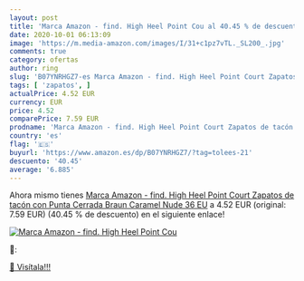 ```yaml
---
layout: post
title: 'Marca Amazon - find. High Heel Point Cou al 40.45 % de descuento'
date: 2020-10-01 06:13:09
image: 'https://m.media-amazon.com/images/I/31+c1pz7vTL._SL200_.jpg'
comments: true
category: ofertas
author: ring
slug: 'B07YNRHGZ7-es Marca Amazon - find. High Heel Point Court Zapatos de...'
tags: [ 'zapatos', ]
actualPrice: 4.52 EUR
currency: EUR
price: 4.52
comparePrice: 7.59 EUR
prodname: 'Marca Amazon - find. High Heel Point Court Zapatos de tacón con Punta Cerrada  Braun  Caramel  Nude   36 EU'
country: 'es'
flag: '🇪🇸'
buyurl: 'https://www.amazon.es/dp/B07YNRHGZ7/?tag=tolees-21'
descuento: '40.45'
average: '6.885'
---
```


Ahora mismo tienes [Marca Amazon - find. High Heel Point Court Zapatos de tacón con Punta Cerrada  Braun  Caramel  Nude   36 EU](https://www.amazon.es/dp/B07YNRHGZ7/?tag=tolees-21) a 4.52 EUR (original: 7.59 EUR) (40.45 %  de descuento) en el siguiente enlace!

[![Marca Amazon - find. High Heel Point Cou](https://m.media-amazon.com/images/I/31+c1pz7vTL._SL200_.jpg)](https://www.amazon.es/dp/B07YNRHGZ7/?tag=tolees-21)

🔎:


[🛒 Visítala!!!](https://www.amazon.es/dp/B07YNRHGZ7/?tag=tolees-21)
